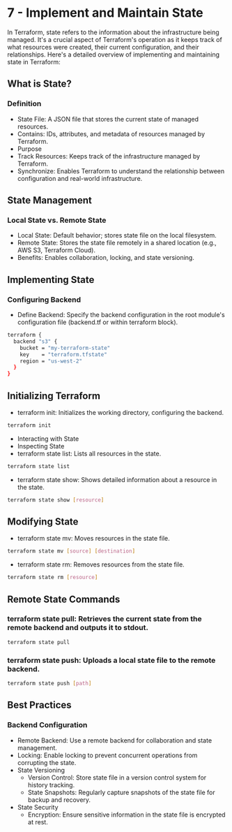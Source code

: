 # 7 - Implement and Maintain State
In Terraform, state refers to the information about the infrastructure being managed. It's a crucial aspect of Terraform's operation as it keeps track of what resources were created, their current configuration, and their relationships. Here's a detailed overview of implementing and maintaining state in Terraform:

## What is State?
### Definition
- State File: A JSON file that stores the current state of managed resources.
- Contains: IDs, attributes, and metadata of resources managed by Terraform.
- Purpose
- Track Resources: Keeps track of the infrastructure managed by Terraform.
- Synchronize: Enables Terraform to understand the relationship between configuration and real-world infrastructure.
## State Management
### Local State vs. Remote State
- Local State: Default behavior; stores state file on the local filesystem.
- Remote State: Stores the state file remotely in a shared location (e.g., AWS S3, Terraform Cloud).
- Benefits: Enables collaboration, locking, and state versioning.
## Implementing State
### Configuring Backend
- Define Backend: Specify the backend configuration in the root module's configuration file (backend.tf or within terraform block).
```bash
terraform {
  backend "s3" {
    bucket = "my-terraform-state"
    key    = "terraform.tfstate"
    region = "us-west-2"
  }
}
```
## Initializing Terraform
- terraform init: Initializes the working directory, configuring the backend.
```bash
terraform init
```
- Interacting with State
- Inspecting State
- terraform state list: Lists all resources in the state.
```bash
terraform state list
```
- terraform state show: Shows detailed information about a resource in the state.
```bash
terraform state show [resource]
```
## Modifying State
- terraform state mv: Moves resources in the state file.

```bash
terraform state mv [source] [destination]
```
- terraform state rm: Removes resources from the state file.

```bash
terraform state rm [resource]
```
## Remote State Commands
### terraform state pull: Retrieves the current state from the remote backend and outputs it to stdout.
```bash
terraform state pull
```
### terraform state push: Uploads a local state file to the remote backend.
```bash
terraform state push [path]
```
## Best Practices
### Backend Configuration
- Remote Backend: Use a remote backend for collaboration and state management.
- Locking: Enable locking to prevent concurrent operations from corrupting the state.
- State Versioning
    - Version Control: Store state file in a version control system for history tracking.
    - State Snapshots: Regularly capture snapshots of the state file for backup and recovery.
- State Security
    - Encryption: Ensure sensitive information in the state file is encrypted at rest.